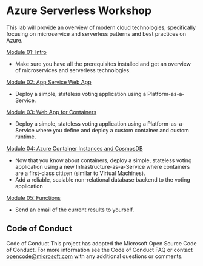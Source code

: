 # Azure Serverless Workshop

This lab will provide an overview of modern cloud technologies, specifically focusing on microservice and serverless patterns and best practices on Azure. 

[Module 01: Intro](01_intro/README.md)
- Make sure you have all the prerequisites installed and get an overview of microservices and serverless technologies.

[Module 02: App Service Web App](02_app-service/README.md)
- Deploy a simple, stateless voting application using a Platform-as-a-Service.

[Module 03: Web App for Containers](03_web-app-for-containers/README.md)
- Deploy a simple, stateless voting application using a Platform-as-a-Service where you define and deploy a custom container and custom runtime.

[Module 04: Azure Container Instances and CosmosDB](04_cosmosdb-to-aci/README.md)
- Now that you know about containers, deploy a simple, stateless voting application using a new Infrastructure-as-a-Service where containers are a first-class citizen (similar to Virtual Machines).
- Add a reliable, scalable non-relational database backend to the voting application

[Module 05: Functions](05_functions/README.md)
- Send an email of the current results to yourself. 

## Code of Conduct
Code of Conduct This project has adopted the Microsoft Open Source Code of Conduct. For more information see the Code of Conduct FAQ or contact [opencode@microsoft.com](mailto:opencode@microsoft.com) with any additional questions or comments.